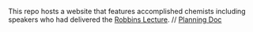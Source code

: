 This repo hosts a website that features accomplished chemists including speakers who had delivered the [Robbins Lecture](https://www.pomona.edu/academics/departments/chemistry/robbins-lecture-series). //
[Planning Doc](https://docs.google.com/document/d/1DxpVlYVnFwC_Ep09Wzdhd_Dz38w2BRGm8s-afKKCNY4/edit?usp=sharing)

